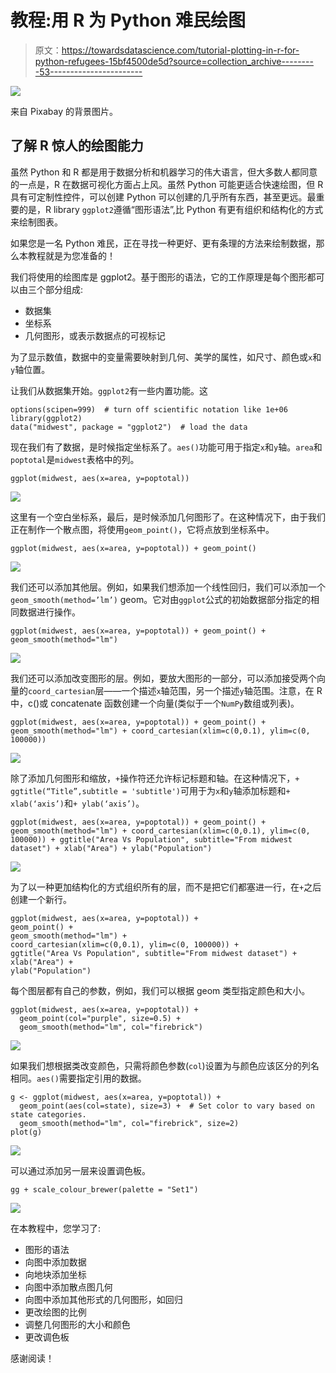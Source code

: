 # 教程:用 R 为 Python 难民绘图

> 原文：<https://towardsdatascience.com/tutorial-plotting-in-r-for-python-refugees-15bf4500de5d?source=collection_archive---------53----------------------->

![](img/9489387ac642230041b438e2c6f40263.png)

来自 Pixabay 的背景图片。

## 了解 R 惊人的绘图能力

虽然 Python 和 R 都是用于数据分析和机器学习的伟大语言，但大多数人都同意的一点是，R 在数据可视化方面占上风。虽然 Python 可能更适合快速绘图，但 R 具有可定制性控件，可以创建 Python 可以创建的几乎所有东西，甚至更远。最重要的是，R library `ggplot2`遵循“图形语法”,比 Python 有更有组织和结构化的方式来绘制图表。

如果您是一名 Python 难民，正在寻找一种更好、更有条理的方法来绘制数据，那么本教程就是为您准备的！

我们将使用的绘图库是 ggplot2。基于图形的语法，它的工作原理是每个图形都可以由三个部分组成:

*   数据集
*   坐标系
*   几何图形，或表示数据点的可视标记

为了显示数值，数据中的变量需要映射到几何、美学的属性，如尺寸、颜色或`x`和`y`轴位置。

让我们从数据集开始。`ggplot2`有一些内置功能。这

```
options(scipen=999)  # turn off scientific notation like 1e+06
library(ggplot2)
data("midwest", package = "ggplot2")  # load the data
```

现在我们有了数据，是时候指定坐标系了。`aes()`功能可用于指定`x`和`y`轴。`area`和`poptotal`是`midwest`表格中的列。

```
ggplot(midwest, aes(x=area, y=poptotal))
```

![](img/2743a5a7201f4e86136d36fb2b18df0b.png)

这里有一个空白坐标系，最后，是时候添加几何图形了。在这种情况下，由于我们正在制作一个散点图，将使用`geom_point()`，它将点放到坐标系中。

```
ggplot(midwest, aes(x=area, y=poptotal)) + geom_point()
```

![](img/4095d8c5f866a1300e76c318fa199fe1.png)

我们还可以添加其他层。例如，如果我们想添加一个线性回归，我们可以添加一个`geom_smooth(method=’lm’)` geom。它对由`ggplot`公式的初始数据部分指定的相同数据进行操作。

```
ggplot(midwest, aes(x=area, y=poptotal)) + geom_point() + geom_smooth(method="lm")
```

![](img/64d5e9c935e1f50b889d6e444a7410df.png)

我们还可以添加改变图形的层。例如，要放大图形的一部分，可以添加接受两个向量的`coord_cartesian`层——一个描述`x`轴范围，另一个描述`y`轴范围。注意，在 R 中，c()或 concatenate 函数创建一个向量(类似于一个`NumPy`数组或列表)。

```
ggplot(midwest, aes(x=area, y=poptotal)) + geom_point() + geom_smooth(method="lm") + coord_cartesian(xlim=c(0,0.1), ylim=c(0, 100000))
```

![](img/3130ca3ce2735617d9c852bfe1a27b01.png)

除了添加几何图形和缩放，`+`操作符还允许标记标题和轴。在这种情况下，`+ ggtitle(“Title”,subtitle = 'subtitle')`可用于为`x`和`y`轴添加标题和`+ xlab(‘axis’)`和`+ ylab(‘axis’)`。

```
ggplot(midwest, aes(x=area, y=poptotal)) + geom_point() + geom_smooth(method="lm") + coord_cartesian(xlim=c(0,0.1), ylim=c(0, 100000)) + ggtitle("Area Vs Population", subtitle="From midwest dataset") + xlab("Area") + ylab("Population")
```

![](img/05983478d4930cb2cc5b893eb4c6fe43.png)

为了以一种更加结构化的方式组织所有的层，而不是把它们都塞进一行，在`+`之后创建一个新行。

```
ggplot(midwest, aes(x=area, y=poptotal)) + 
geom_point() + 
geom_smooth(method="lm") + 
coord_cartesian(xlim=c(0,0.1), ylim=c(0, 100000)) + 
ggtitle("Area Vs Population", subtitle="From midwest dataset") + 
xlab("Area") + 
ylab("Population")
```

每个图层都有自己的参数，例如，我们可以根据 geom 类型指定颜色和大小。

```
ggplot(midwest, aes(x=area, y=poptotal)) + 
  geom_point(col="purple", size=0.5) +
  geom_smooth(method="lm", col="firebrick")
```

![](img/729f56a0c77916607d699f5eb1d05965.png)

如果我们想根据类改变颜色，只需将颜色参数(`col`)设置为与颜色应该区分的列名相同。`aes()`需要指定引用的数据。

```
g <- ggplot(midwest, aes(x=area, y=poptotal)) + 
  geom_point(aes(col=state), size=3) +  # Set color to vary based on state categories.
  geom_smooth(method="lm", col="firebrick", size=2)
plot(g)
```

![](img/e1125c81ddec074369cc34d2f300ffda.png)

可以通过添加另一层来设置调色板。

```
gg + scale_colour_brewer(palette = "Set1")
```

![](img/f0a4c9caeae2be430c1ef725661d47f2.png)

在本教程中，您学习了:

*   图形的语法
*   向图中添加数据
*   向地块添加坐标
*   向图中添加散点图几何
*   向图中添加其他形式的几何图形，如回归
*   更改绘图的比例
*   调整几何图形的大小和颜色
*   更改调色板

感谢阅读！